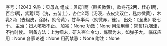 序号：12043
名称：贝母丸
组成：贝母1两（酥炙微黄），款冬花2两，桂心1两，百合1两，紫菀1两（洗，去苗土），杏仁2两（汤浸，去皮尖双仁，麸炒微黄），木乳2两（去粗皮，涂酥，炙令黄），甘草半两（炙微赤，锉）。
出处：《圣惠》卷七十。
主治：妇人咳嗽不止。
加减：None
功效：None
用法用量：常含1丸咽津，不拘时候。
制备方法：上为细末，研入杏仁令匀，炼蜜为末，如弹子大。
临床应用：None
各家论述：None
用药禁忌：None
附注：None
